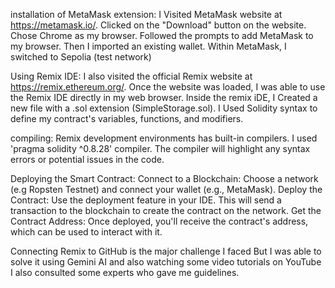 installation of MetaMask extension:
I Visited MetaMask website at https://metamask.io/.
Clicked on the "Download" button on the website.
Chose Chrome as my browser.
Followed the prompts to add MetaMask to my browser.
Then I imported an existing wallet.
Within MetaMask, I switched to Sepolia (test network)

Using Remix IDE:
I also visited the official Remix website at https://remix.ethereum.org/.
Once the website was loaded, I was able to use the Remix IDE directly in my web browser.
Inside the remix iDE, I Created a new file with a .sol extension (SimpleStorage.sol).
I Used Solidity syntax to define my contract's variables, functions, and modifiers.

compiling:
Remix development environments has built-in compilers.
I used 'pragma solidity ^0.8.28' compiler. 
The compiler will highlight any syntax errors or potential issues in the code.

Deploying the Smart Contract:
Connect to a Blockchain: Choose a network (e.g Ropsten Testnet) and connect your wallet (e.g., MetaMask).
Deploy the Contract: Use the deployment feature in your IDE. This will send a transaction to the blockchain to create the contract on the network.
Get the Contract Address: Once deployed, you'll receive the  contract's address, which can be used to interact with it.

Connecting Remix to GitHub  is the major challenge I faced
But I was able to solve it using Gemini AI and also watching some video tutorials on YouTube
I also consulted some experts who gave me guidelines.
